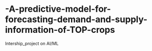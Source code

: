 # -A-predictive-model-for-forecasting-demand-and-supply-information-of-TOP-crops
Intership_project on AI/ML 
